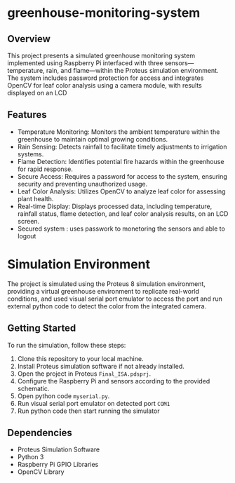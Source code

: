 # greenhouse-monitoring-system

## Overview

This project presents a simulated greenhouse monitoring system implemented using Raspberry Pi interfaced with three sensors—temperature, rain, and flame—within the Proteus simulation environment. The system includes password protection for access and integrates OpenCV for leaf color analysis using a camera module, with results displayed on an LCD

## Features

- Temperature Monitoring: Monitors the ambient temperature within the greenhouse to maintain optimal growing conditions.
- Rain Sensing: Detects rainfall to facilitate timely adjustments to irrigation systems.
- Flame Detection: Identifies potential fire hazards within the greenhouse for rapid response.
- Secure Access: Requires a password for access to the system, ensuring security and preventing unauthorized usage.
- Leaf Color Analysis: Utilizes OpenCV to analyze leaf color for assessing plant health.
- Real-time Display: Displays processed data, including temperature, rainfall status, flame detection, and leaf color analysis results, on an LCD screen.
- Secured system : uses passwork to monetoring the sensors and able to logout

# Simulation Environment

The project is simulated using the Proteus 8 simulation environment, providing a virtual greenhouse environment to replicate real-world conditions, and used visual serial port emulator to access the port and run external python code to detect the color from the integrated camera.

## Getting Started

To run the simulation, follow these steps:

1. Clone this repository to your local machine.
2. Install Proteus simulation software if not already installed.
3. Open the project in Proteus `Final_ISA.pdsprj`.
4. Configure the Raspberry Pi and sensors according to the provided schematic.
5. Open python code `myserial.py`.
6. Run visual serial port emulator on detected port `COM1`
7. Run python code then start running the simulator

## Dependencies
- Proteus Simulation Software
- Python 3
- Raspberry Pi GPIO Libraries
- OpenCV Library